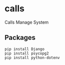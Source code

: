 # calls
Calls Manage System

## Packages
```shell
pip install Django
pip install psycopg2
pip install python-dotenv
```
